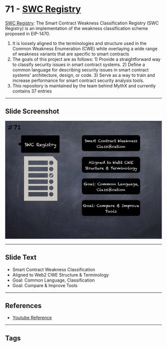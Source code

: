 
# 71 - [SWC Registry](./SWC%20Registry.md)

[SWC Registry](https://github.com/SmartContractSecurity/SWC-registry): The Smart Contract Weakness Classification Registry (SWC Registry) is an implementation of the weakness classification scheme proposed in EIP-1470. 

1.  It is loosely aligned to the terminologies and structure used in the Common Weakness Enumeration (CWE) while overlaying a wide range of weakness variants that are specific to smart contracts
2.  The goals of this project are as follows: 1) Provide a straightforward way to classify security issues in smart contract systems. 2) Define a common language for describing security issues in smart contract systems' architecture, design, or code. 3) Serve as a way to train and increase performance for smart contract security analysis tools.
3.  This repository is maintained by the team behind MythX and currently contains 37 entries
___
## Slide Screenshot
![071.png](../../images/6.Audit%20Techniques%20and%20Tools%20101/071.png)
___
## Slide Text
- Smart Contract Weakness Classification
- Aligned to Web2 CWE Structure & Terminology
- Goal: Common Language, Classification
- Goal: Compare & Improve Tools
___
## References
- [Youtube Reference](https://youtu.be/jZ81ebDJVe0?t=711)
___
## Tags
